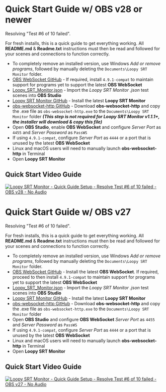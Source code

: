 Quick Start Guide w/ OBS v28 or newer
=====================================

Resolving "Test #6 of 10 failed".

For fresh installs, this is a quick guide to get everything working. All **README.md** & **Readme.txt** instructions must then be read and followed for your scenes and connections to function correctly.

- To completely remove an installed version, use Windows _Add or remove programs_, followed by manually deleting the ```Documents\Loopy SRT Monitor``` folder.
- [OBS WebSocket GitHub](https://github.com/Palakis/obs-websocket/releases/latest) - If required, install ```4.9.1-compat``` to maintain support for programs yet to support the latest **OBS WebSocket**
- [Loopy_SRT_Monitor.json](https://raw.githubusercontent.com/loopy750/SRT-Stats-Monitor/main/modifications/resources/Loopy_SRT_Monitor.json) - Import the _Loopy SRT Monitor .json_ test scenes into **OBS Studio**
- [Loopy SRT Monitor GitHub](https://github.com/loopy750/SRT-Stats-Monitor/releases) - Install the latest **Loopy SRT Monitor**
- [obs-websocket-http GitHub](https://github.com/IRLToolkit/obs-websocket-http/releases) - Download **obs-websocket-http** and copy the .exe file as ```obs-websocket-http.exe``` to the ```Documents\Loopy SRT Monitor``` folder ***(This step is not required for Loopy SRT Monitor v1.1.1+, the installer will download & copy this file)***
- Open **OBS Studio**, enable **OBS WebSocket** and configure _Server Port_ as ```4455``` and _Server Password_ as ```PassWS```
- If using ```4.9.1-compat```, configure _Server Port_ as ```4444``` or a port that is unused by the latest **OBS WebSocket**
- Linux and macOS users will need to manually launch **obs-websocket-http** in Terminal
- Open **Loopy SRT Monitor**

Quick Start Video Guide
-----------------------

[![Loopy SRT Monitor - Quick Guide Setup - Resolve Test #6 of 10 failed - OBS v28 - No Audio](https://img.youtube.com/vi/r1TGsCbPms4/0.jpg)](https://www.youtube.com/watch?v=r1TGsCbPms4)



Quick Start Guide w/ OBS v27
============================

Resolving "Test #6 of 10 failed".

For fresh installs, this is a quick guide to get everything working. All **README.md** & **Readme.txt** instructions must then be read and followed for your scenes and connections to function correctly.

- To completely remove an installed version, use Windows _Add or remove programs_, followed by manually deleting the ```Documents\Loopy SRT Monitor``` folder.
- [OBS WebSocket GitHub](https://github.com/Palakis/obs-websocket/releases/latest) - Install the latest **OBS WebSocket**. If required, proceed to then install ```4.9.1-compat``` to maintain support for programs yet to support the latest **OBS WebSocket**
- [Loopy_SRT_Monitor.json](https://raw.githubusercontent.com/loopy750/SRT-Stats-Monitor/main/modifications/resources/Loopy_SRT_Monitor.json) - Import the _Loopy SRT Monitor .json_ test scenes into **OBS Studio**
- [Loopy SRT Monitor GitHub](https://github.com/loopy750/SRT-Stats-Monitor/releases) - Install the latest **Loopy SRT Monitor**
- [obs-websocket-http GitHub](https://github.com/IRLToolkit/obs-websocket-http/releases) - Download **obs-websocket-http** and copy the .exe file as ```obs-websocket-http.exe``` to the ```Documents\Loopy SRT Monitor``` folder
- Open **OBS Studio** and configure **OBS WebSocket** _Server Port_ as ```4455``` and _Server Password_ as ```PassWS```
- If using ```4.9.1-compat```, configure _Server Port_ as ```4444``` or a port that is unused by the latest **OBS WebSocket**
- Linux and macOS users will need to manually launch **obs-websocket-http** in Terminal
- Open **Loopy SRT Monitor**

Quick Start Video Guide
-----------------------

[![Loopy SRT Monitor - Quick Guide Setup - Resolve Test #6 of 10 failed - OBS v27 - No Audio](https://img.youtube.com/vi/493X5a8SZnA/0.jpg)](https://www.youtube.com/watch?v=493X5a8SZnA)
